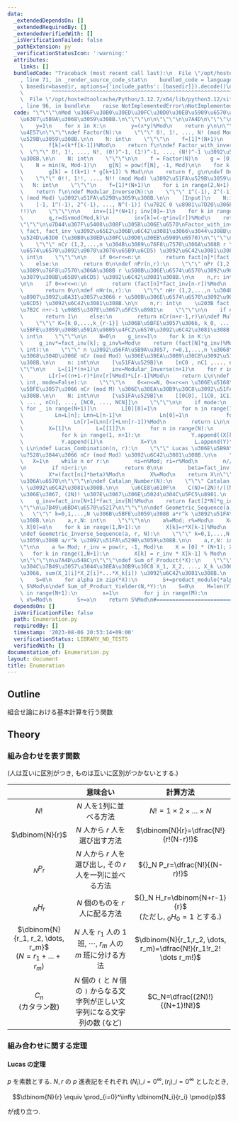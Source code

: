 ```yaml
---
data:
  _extendedDependsOn: []
  _extendedRequiredBy: []
  _extendedVerifiedWith: []
  _isVerificationFailed: false
  _pathExtension: py
  _verificationStatusIcon: ':warning:'
  attributes:
    links: []
  bundledCode: "Traceback (most recent call last):\n  File \"/opt/hostedtoolcache/Python/3.12.7/x64/lib/python3.12/site-packages/onlinejudge_verify/documentation/build.py\"\
    , line 71, in _render_source_code_stat\n    bundled_code = language.bundle(stat.path,\
    \ basedir=basedir, options={'include_paths': [basedir]}).decode()\n          \
    \         ^^^^^^^^^^^^^^^^^^^^^^^^^^^^^^^^^^^^^^^^^^^^^^^^^^^^^^^^^^^^^^^^^^^^^^^^^^^^^^^^^\n\
    \  File \"/opt/hostedtoolcache/Python/3.12.7/x64/lib/python3.12/site-packages/onlinejudge_verify/languages/python.py\"\
    , line 96, in bundle\n    raise NotImplementedError\nNotImplementedError\n"
  code: "\"\"\"\nMod \u306F\u30B0\u30ED\u30FC\u30D0\u30EB\u5909\u6570\u304B\u3089\u306E\
    \u6307\u5B9A\u3068\u3059\u308B.\n\"\"\"\n\n\"\"\"\n\u7A4D\n\"\"\"\ndef product_modulo(*X):\n\
    \    y=1\n    for x in X:\n        y=(x*y)%Mod\n    return y\n\n\"\"\"\n\u968E\
    \u4E57\n\"\"\"\ndef Factor(N):\n    \"\"\" 0!, 1!, ..., N! (mod Mod) \u3092\u51FA\
    \u529B\u3059\u308B.\n\n    N: int\n    \"\"\"\n    f=[1]*(N+1)\n    for k in range(1,N+1):\n\
    \        f[k]=(k*f[k-1])%Mod\n    return f\n\ndef Factor_with_inverse(N):\n  \
    \  \"\"\" 0!, 1!, ..., N!, (0!)^-1, (1!)^-1, ..., (N!)^-1 \u3092\u51FA\u529B\u3059\
    \u308B.\n\n    N: int\n    \"\"\"\n\n    f = Factor(N)\n    g = [0]*(N+1)\n\n\
    \    N = min(N, Mod-1)\n    g[N] = pow(f[N], -1, Mod)\n\n    for k in range(N-1,-1,-1):\n\
    \        g[k] = ((k+1) * g[k+1]) % Mod\n\n    return f, g\n\ndef Double_Factor(N):\n\
    \    \"\"\" 0!!, 1!!, ..., N!! (mod Mod) \u3092\u51FA\u529B\u3059\u308B.\n\n \
    \   N: int\n    \"\"\"\n    f=[1]*(N+1)\n    for i in range(2,N+1):\n        f[i]=i*f[i-2]%Mod\n\
    \    return f\n\ndef Modular_Inverse(N):\n    \"\"\" 1^(-1), 2^(-1), ..., N^(-1)\
    \ (mod Mod) \u3092\u51FA\u529B\u3059\u308B.\n\n    [Input]\n    N:int\n\n    [Output]\n\
    \    [-1, 1^(-1), 2^(-1), ..., N^(-1)] (\u7B2C 0 \u8981\u7D20\u306B\u6CE8\u610F\
    !!)\n    \"\"\"\n\n    inv=[1]*(N+1); inv[0]=-1\n    for k in range(2, N+1):\n\
    \        q,r=divmod(Mod,k)\n        inv[k]=(-q*inv[r])%Mod\n    return inv\n\n\
    \"\"\"\n\u7D44\u307F\u5408\u308F\u305B\u306E\u6570\nFactor_with_inverse \u3067\
    \ fact, fact_inv \u3092\u65E2\u306B\u6C42\u3081\u3066\u3044\u308B\u3053\u3068\u304C\
    \u524D\u63D0 (\u30B0\u30ED\u30FC\u30D0\u30EB\u5909\u6570)\n\"\"\"\n\ndef nCr(n,r):\n\
    \    \"\"\" nCr (1,2,...,n \u304B\u3089\u76F8\u7570\u306A\u308B r \u500B\u306E\
    \u6574\u6570\u3092\u9078\u3076\u65B9\u6CD5) \u3092\u6C42\u3081\u308B.\n\n    n,r:\
    \ int\n    \"\"\"\n\n    if 0<=r<=n:\n        return fact[n]*(fact_inv[r]*fact_inv[n-r]%Mod)%Mod\n\
    \    else:\n        return 0\n\ndef nPr(n,r):\n    \"\"\" nPr (1,2,...,n \u304B\
    \u3089\u76F8\u7570\u306A\u308B r \u500B\u306E\u6574\u6570\u3092\u9078\u3073, \u4E26\
    \u3079\u308B\u65B9\u6CD5) \u3092\u6C42\u3081\u308B.\n\n    n,r: int\n    \"\"\"\
    \n\n    if 0<=r<=n:\n        return (fact[n]*fact_inv[n-r])%Mod\n    else:\n \
    \       return 0\n\ndef nHr(n,r):\n    \"\"\" nHr (1,2,...,n \u304B\u3089\u91CD\
    \u8907\u3092\u8A31\u3057\u3066 r \u500B\u306E\u6574\u6570\u3092\u9078\u3076\u65B9\
    \u6CD5) \u3092\u6C42\u3081\u308B.\n\n    n,r: int\n    \u203B fact, fact_inv \u306F\
    \u7B2C n+r-1 \u9805\u307E\u3067\u5FC5\u8981\n    \"\"\"\n\n    if n==r==0:\n \
    \       return 1\n    else:\n        return nCr(n+r-1,r)\n\ndef Multinomial_Coefficient(*K):\n\
    \    \"\"\" K=[k_0,...,k_{r-1}] \u306B\u5BFE\u3057\u3066, k_0, ..., k_{r-1} \u306B\
    \u5BFE\u3059\u308B\u591A\u9805\u4FC2\u6570\u3092\u6C42\u3081\u308B.\n\n    k_i:\
    \ int\n    \"\"\"\n\n    N=0\n    g_inv=1\n    for k in K:\n        N+=k\n   \
    \     g_inv*=fact_inv[k]; g_inv%=Mod\n    return (fact[N]*g_inv)%Mod\n\ndef Binomial_Coefficient_Modulo_List(n:\
    \ int):\n    \"\"\" n \u3092\u56FA\u5B9A\u3057, r=0,1,...,n \u3068\u3057\u305F\
    \u3068\u304D\u306E nCr (mod Mod) \u306E\u30EA\u30B9\u30C8\u3092\u51FA\u529B\u3059\
    \u308B.\n\n    n: int\n\n    [\u51FA\u529B]\n    [nC0 , nC1 ,..., nCn]\n    \"\
    \"\"\n\n    L=[1]*(n+1)\n    inv=Modular_Inverse(n+1)\n    for r in range(1, n+1):\n\
    \        L[r]=((n+1-r)*inv[r]%Mod)*L[r-1]%Mod\n    return L\n\ndef Pascal_Triangle(N:\
    \ int, mode=False):\n    \"\"\"\n    0<=n<=N, 0<=r<=n \u306E\u5168\u3066\u306B\
    \u5BFE\u3057\u3066 nCr (mod M) \u306E\u30EA\u30B9\u30C8\u3092\u51FA\u529B\u3059\
    \u308B.\n\n    N: int\n\n    [\u51FA\u529B]\n    [[0C0], [1C0, 1C1], ... , [nC0,\
    \ ... , nCn], ..., [NC0, ..., NCN]]\n    \"\"\"\n\n    if mode:\n        L=[[0]*(N+1)\
    \ for _ in range(N+1)]\n        L[0][0]=1\n        for n in range(1,N+1):\n  \
    \          Ln=L[n]; Lnn=L[n-1]\n            Ln[0]=1\n            for r in range(1,N+1):\n\
    \                Ln[r]=(Lnn[r]+Lnn[r-1])%Mod\n        return L\n\n    else:\n\
    \        X=[1]\n        L=[[1]]\n        for n in range(N):\n            Y=[1]\n\
    \            for k in range(1, n+1):\n                Y.append((X[k]+X[k-1])%Mod)\n\
    \            Y.append(1)\n            X=Y\n            L.append(Y)\n    return\
    \ L\n\ndef Lucas_Combination(n, r):\n    \"\"\" Lucas \u306E\u5B9A\u7406\u3092\
    \u7528\u3044\u3066 nCr (mod Mod) \u3092\u6C42\u3081\u308B.\n\n    \"\"\"\n\n \
    \   X=1\n    while n or r:\n        ni=n%Mod; ri=r%Mod\n        n//=Mod; r//=Mod\n\
    \n        if ni<ri:\n            return 0\n\n        beta=fact_inv[ri]*fact_inv[ni-ri]%Mod\n\
    \        X*=(fact[ni]*beta)%Mod\n        X%=Mod\n    return X\n\"\"\"\n\u7279\u5225\
    \u306A\u6570\n\"\"\"\n\ndef Catalan_Number(N):\n    \"\"\" Catalan \u6570 C(N)\
    \ \u3092\u6C42\u3081\u308B.\n\n    \u6CE8\u610F\n    C(N)=(2N)!/((N+1)!N!) \u306A\
    \u306E\u3067, (2N)! \u307E\u3067\u306E\u5024\u304C\u5FC5\u8981.\n    \"\"\"\n\n\
    \    g_inv=fact_inv[N+1]*fact_inv[N]%Mod\n    return fact[2*N]*g_inv%Mod\n\n\"\
    \"\"\n\u7B49\u6BD4\u6570\u5217\n\"\"\"\n\ndef Geometric_Sequence(a, r, N):\n \
    \   \"\"\" k=0,1,...,N \u306B\u5BFE\u3059\u308B a*r^k \u3092\u51FA\u529B\u3059\
    \u308B.\n\n    a,r,N: int\n    \"\"\"\n\n    a%=Mod; r%=Mod\n    X=[0]*(N+1);\
    \ X[0]=a\n    for k in range(1,N+1):\n        X[k]=r*X[k-1]%Mod\n    return X\n\
    \ndef Geometric_Inverse_Sequence(a, r, N):\n    \"\"\" k=0,1,...,N \u306B\u5BFE\
    \u3059\u308B a/r^k \u3092\u51FA\u529B\u3059\u308B.\n\n    a,r,N: int\n    \"\"\
    \"\n\n    a %= Mod; r_inv = pow(r, -1, Mod)\n    X = [0] * (N+1); X[0]=a\n\n \
    \   for k in range(1,N+1):\n        X[k] = r_inv * X[k-1] % Mod\n    return X\n\
    \n\"\"\"\n\u7A4D\u548C\n\"\"\"\ndef Sum_of_Product(*X):\n    \"\"\" \u9577\u3055\
    \u304C\u7B49\u3057\u3044\u30EA\u30B9\u30C8 X_1, X_2, ..., X_k \u306B\u5BFE\u3057\
    \u3066, sum(X_1[i]*X_2[i]*...*X_k[i]) \u3092\u6C42\u3081\u308B.\n    \"\"\"\n\n\
    \    S=0\n    for alpha in zip(*X):\n        S+=product_modulo(*alpha)\n    return\
    \ S%Mod\n\ndef Sum_of_Product_Yielder(N,*Y):\n    S=0\n    M=len(Y)\n    for _\
    \ in range(N+1):\n        x=1\n        for j in range(M):\n            x*=next(Y[j]);\
    \ x%=Mod\n        S+=x\n    return S%Mod\n#==================================================\n"
  dependsOn: []
  isVerificationFile: false
  path: Enumeration.py
  requiredBy: []
  timestamp: '2023-08-06 20:53:14+09:00'
  verificationStatus: LIBRARY_NO_TESTS
  verifiedWith: []
documentation_of: Enumeration.py
layout: document
title: Enumeration
---
```


## Outline

組合せ論における基本計算を行う関数

## Theory

### 組み合わせを表す関数

(人は互いに区別がつき, ものは互いに区別がつかないとする.)

||意味合い|計算方法|
|:--:|:--:|:--:|
|$N!$|$N$ 人を1列に並べる方法|$N!=1 \times 2 \times \dots \times N$|
|$\dbinom{N}{r}$|$N$ 人から $r$ 人を選び出す方法 |$\dbinom{N}{r}=\dfrac{N!}{r!(N-r)!}$|
|${}_N P_r$|$N$ 人から $r$ 人を選び出し, その $r$ 人を一列に並べる方法|${}_N P_r=\dfrac{N!}{(N-r)!}$|
|${}_N H_r$|$N$ 個のものを $r$ 人に配る方法|${}_N H_r=\dbinom{N+r-1}{r}$ <br> (ただし, $_0H_0=1$ とする.)|
|$\dbinom{N}{r_1, r_2, \dots, r_m}$ <br> $(N=r_1+\dots+r_m)$|$N$ 人を $r_1$ 人の $1$ 班, $\cdots$, $r_m$ 人の $m$ 班に分ける方法|$\dbinom{N}{r_1,r_2, \dots, r_m}=\dfrac{N!}{r_1!r_2! \dots r_m!}$|
|$C_n$<br>(カタラン数)|$N$ 個の `(` と $N$ 個の `)` からなる文字列が正しい文字列になる文字列の数 (など) |$C_N=\dfrac{(2N)!}{(N+1)!N!}$|

### 組み合わせに関する定理

#### Lucas の定理

$p$ を素数とする. $N,r$ の $p$ 進表記をそれぞれ $(N_i)\_{i=0}^{\infty}, (r_i)\_{i=0}^\infty$ としたとき,

$$\dbinom{N}{r} \equiv \prod_{i=0}^\infty \dbinom{N_i}{r_i} \pmod{p}$$

が成り立つ.
